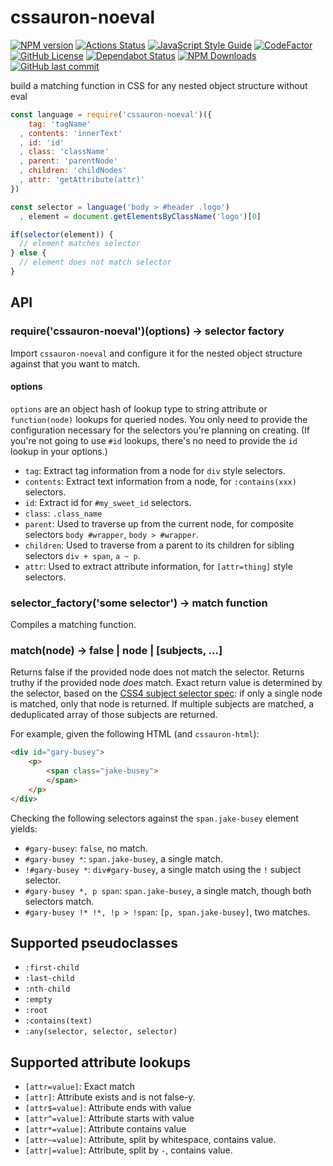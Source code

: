 # cssauron-noeval

[![NPM version](https://img.shields.io/npm/v/cssauron-noeval.svg)](https://www.npmjs.com/package/cssauron-noeval)
[![Actions Status](https://github.com/gofunky/cssauron-noeval/workflows/build/badge.svg)](https://github.com/gofunky/cssauron-noeval/actions)
[![JavaScript Style Guide](https://img.shields.io/badge/code_style-standard-purple.svg)](https://standardjs.com)
[![CodeFactor](https://www.codefactor.io/repository/github/gofunky/cssauron-noeval/badge)](https://www.codefactor.io/repository/github/gofunky/cssauron-noeval)
[![GitHub License](https://img.shields.io/github/license/gofunky/cssauron-noeval.svg)](https://github.com/gofunky/cssauron-noeval/blob/master/LICENSE)
[![Dependabot Status](https://api.dependabot.com/badges/status?host=github&repo=gofunky/cssauron-noeval)](https://dependabot.com)
[![NPM Downloads](https://img.shields.io/npm/dm/cssauron-noeval)](https://www.npmjs.com/package/cssauron-noeval)
[![GitHub last commit](https://img.shields.io/github/last-commit/gofunky/cssauron-noeval.svg)](https://github.com/gofunky/cssauron-noeval/commits/master)

build a matching function in CSS for any nested object structure without eval

```javascript
const language = require('cssauron-noeval')({
    tag: 'tagName'
  , contents: 'innerText'
  , id: 'id'
  , class: 'className'
  , parent: 'parentNode'
  , children: 'childNodes'
  , attr: 'getAttribute(attr)'
})

const selector = language('body > #header .logo')
  , element = document.getElementsByClassName('logo')[0]

if(selector(element)) {
  // element matches selector
} else {
  // element does not match selector
}
```

## API

### require('cssauron-noeval')(options) -> selector factory

Import `cssauron-noeval` and configure it for the nested object structure against that you
want to match.

#### options

`options` are an object hash of lookup type to string attribute or `function(node)` lookups for queried
nodes. You only need to provide the configuration necessary for the selectors you're planning on creating.
(If you're not going to use `#id` lookups, there's no need to provide the `id` lookup in your options.)

* `tag`: Extract tag information from a node for `div` style selectors.
* `contents`: Extract text information from a node, for `:contains(xxx)` selectors.
* `id`: Extract id for `#my_sweet_id` selectors.
* `class`: `.class_name`
* `parent`: Used to traverse up from the current node, for composite selectors `body #wrapper`, `body > #wrapper`.
* `children`: Used to traverse from a parent to its children for sibling selectors `div + span`, `a ~ p`.
* `attr`: Used to extract attribute information, for `[attr=thing]` style selectors.

### selector_factory('some selector') -> match function

Compiles a matching function.

### match(node) -> false | node | [subjects, ...]

Returns false if the provided node does not match the selector. Returns truthy if the provided
node *does* match. Exact return value is determined by the selector, based on
the [CSS4 subject selector spec](http://dev.w3.org/csswg/selectors4/#subject): if only
a single node is matched, only that node is returned. If multiple subjects are matched,
a deduplicated array of those subjects are returned.

For example, given the following HTML (and `cssauron-html`):

```html
<div id="gary-busey">
    <p>
        <span class="jake-busey">
        </span>
    </p>
</div>
```

Checking the following selectors against the `span.jake-busey` element yields:

 - `#gary-busey`: `false`, no match.
 - `#gary-busey *`: `span.jake-busey`, a single match.
 - `!#gary-busey *`: `div#gary-busey`, a single match using the `!` subject selector.
 - `#gary-busey *, p span`: `span.jake-busey`, a single match, though both selectors match.
 - `#gary-busey !* !*, !p > !span`: `[p, span.jake-busey]`, two matches.

## Supported pseudoclasses 

 - `:first-child`
 - `:last-child`
 - `:nth-child`
 - `:empty`
 - `:root`
 - `:contains(text)`
 - `:any(selector, selector, selector)`

## Supported attribute lookups

 - `[attr=value]`: Exact match
 - `[attr]`: Attribute exists and is not false-y.
 - `[attr$=value]`: Attribute ends with value
 - `[attr^=value]`: Attribute starts with value
 - `[attr*=value]`: Attribute contains value
 - `[attr~=value]`: Attribute, split by whitespace, contains value.
 - `[attr|=value]`: Attribute, split by `-`, contains value.
